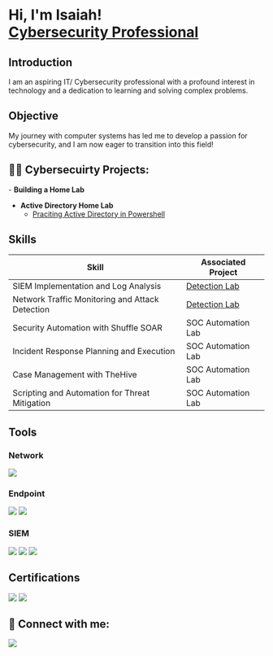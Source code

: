 <h1> Hi, I'm Isaiah! <br/> <a href="https://www.linkedin.com/in/isaiahreed01/">Cybersecurity Professional</a> </h1>
<h2>Introduction</h2>

I am an aspiring IT/ Cybersecurity professional with a profound interest in technology and a dedication to learning and solving complex problems.

## Objective

My journey with computer systems has led me to develop a passion for cybersecurity, and I am now eager to transition into this field!

<h2>👨‍💻 Cybersecuirty Projects:</h2>
- <b> Building a Home Lab</b>

- <b>Active Directory Home Lab</b>
  - [Praciting Active Directory in Powershell](https://github.com/creed-4735/ActiveDirectoryLab/blob/main/README.md)
 
## Skills

| Skill                                         | Associated Project         |
|-----------------------------------------------|----------------------------|
| SIEM Implementation and Log Analysis          | <a href="https://google.com">Detection Lab</a>|
| Network Traffic Monitoring and Attack Detection | <a href="https://google.com">Detection Lab</a>|
| Security Automation with Shuffle SOAR         | SOC Automation Lab|
| Incident Response Planning and Execution      | SOC Automation Lab|
| Case Management with TheHive                  | SOC Automation Lab|
| Scripting and Automation for Threat Mitigation | SOC Automation Lab|

## Tools


### Network
<div>
    <img src="https://img.shields.io/badge/-Wireshark-1679A7?&style=for-the-badge&logo=Wireshark&logoColor=white" />
</div>

### Endpoint
<div>
    <img src="https://img.shields.io/badge/-Microsoft_Defender_for_Endpoint-00A4EF?&style=for-the-badge&logo=Microsoft&logoColor=white" />
    <img src="https://img.shields.io/badge/-Velociraptor-4B275F?&style=for-the-badge&logo=Velociraptor&logoColor=white" />
</div>

### SIEM
<div>
    <img src="https://img.shields.io/badge/-Microsoft_Sentinel-0078D4?&style=for-the-badge&logo=Microsoft&logoColor=white" />
    <img src="https://img.shields.io/badge/-Splunk-000000?&style=for-the-badge&logo=Splunk&logoColor=white" />
    <img src="https://img.shields.io/badge/-Elastic-005571?&style=for-the-badge&logo=Elastic&logoColor=white" />
</div>
<h2> Certifications </h2>
<div>
<img src="https://img.shields.io/badge/-Security%2B-FF0000?style=for-the-badge&logo=CompTIA&logoColor=white" />
<img src="https://img.shields.io/badge/-Network%2B-007ACC?&style=for-the-badge&logo=CompTIA&logoColor=white" />
</div>


<h2> 🤳 Connect with me:</h2>
<a href="https://www.linkedin.com/in/isaiahreed01" target="_blank">
  <img src="https://img.shields.io/badge/-LinkedIn-0072b1?style=for-the-badge&logo=linkedin&logoColor=white" />
</a>

<!--


- 🔭 I’m currently working on ...
- 🌱 I’m currently learning ...
- 👯 I’m looking to collaborate on ...
- 🤔 I’m looking for help with ...
- 💬 Ask me about ...
- 📫 How to reach me: ...
- 😄 Pronouns: ...
- ⚡ Fun fact: ...
-->
